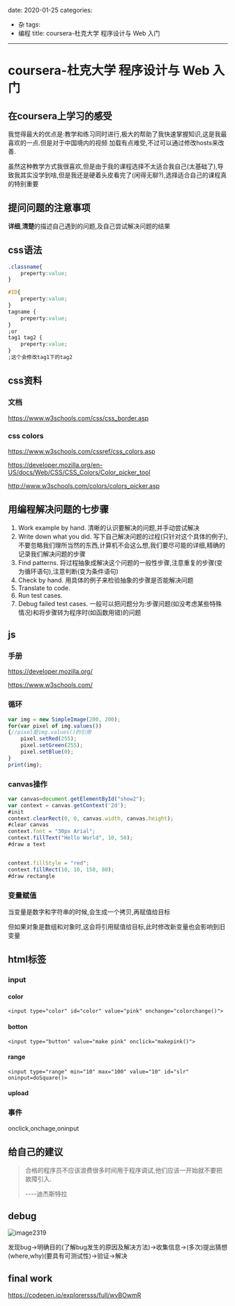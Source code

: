 date: 2020-01-25
categories:
- 杂
tags:
- 编程
title: coursera-杜克大学 程序设计与 Web 入门
---
#   coursera-杜克大学 程序设计与 Web 入门

## 在coursera上学习的感受

我觉得最大的优点是:教学和练习同时进行,极大的帮助了我快速掌握知识,这是我最喜欢的一点.但是对于中国境内的视频 加载有点难受,不过可以通过修改hosts来改善.

虽然这种教学方式我很喜欢,但是由于我的课程选择不太适合我自己(太基础了),导致我其实没学到啥,但是我还是硬着头皮看完了(闲得无聊?),选择适合自己的课程真的特别重要

## 提问问题的注意事项

**详细**,**清楚**的描述自己遇到的问题,及自己尝试解决问题的结果



## css语法

```css
.classname{
    preperty:value;
}

#ID{
    preperty:value;
}
tagname {
    preperty:value;
}
;or
tag1 tag2 {
    preperty:value;
}
;这个会修改tag1下的tag2
```



## css资料

### 文档

 https://www.w3schools.com/css/css_border.asp 

### css colors

 https://www.w3schools.com/cssref/css_colors.asp 

 https://developer.mozilla.org/en-US/docs/Web/CSS/CSS_Colors/Color_picker_tool

 http://www.w3schools.com/colors/colors_picker.asp



## 用编程解决问题的七步骤

1. Work example by hand. 
   清晰的认识要解决的问题,并手动尝试解决
2.  Write down what you did. 
   写下自己解决问题的过程(只针对这个具体的例子),不要忽略我们理所当然的东西,计算机不会这么想,我们要尽可能的详细,精确的记录我们解决问题的步骤
3.  Find patterns. 
   将过程抽象成解决这个问题的一般性步骤,注意重复的步骤(变为循环语句),注意判断(变为条件语句)
4. Check by hand. 
   用具体的例子来检验抽象的步骤是否能解决问题
5. Translate to code. 
6.  Run test cases. 
7.  Debug failed test cases. 
   一般可以把问题分为:步骤问题(如没考虑某些特殊情况)和将步骤转为程序时(如函数用错)的问题



## js

### 手册

 https://developer.mozilla.org/ 

 https://www.w3schools.com/ 



### 循环

```javascript
var img = new SimpleImage(200, 200);
for(var pixel of img.values())
{//pixel是img.values()的引用
    pixel.setRed(255);
    pixel.setGreen(255);
    pixel.setBlue(0);
}
print(img);
```





### canvas操作

```javascript
var canvas=document.getElementById("show2");
var context = canvas.getContext('2d');
#init
context.clearRect(0, 0, canvas.width, canvas.height);
#clear canvas
context.font = "30px Arial";
context.fillText("Hello World", 10, 50);
#draw a text


context.fillStyle = "red";
context.fillRect(10, 10, 150, 80);
#draw rectangle
```



### 变量赋值

当变量是数字和字符串的时候,会生成一个拷贝,再赋值给目标

但如果对象是数组和对象时,这会将引用赋值给目标,此时修改新变量也会影响到旧变量



## html标签

### input

#### color

`<input type="color" id="color" value="pink" onchange="colorchange()">`

#### botton

`<input type="button" value="make pink" onclick="makepink()">`

#### range

`<input type="range" min="10" max="100" value="10" id="slr" oninput=doSquare()>`

#### upload



### 事件

onclick,onchage,oninput

## 给自己的建议

>合格的程序员不应该浪费很多时间用于程序调试,他们应该一开始就不要把故障引入.
>
>----迪杰斯特拉



## debug

![image2319](https://i.loli.net/2020/01/20/bmQ5AvDenOHlqP7.png)



发现bug->明确目的(了解bug发生的原因及解决方法)->收集信息->(多次)提出猜想(where,why)(要具有可测试性)->验证->解决



## final work

 https://codepen.io/explorersss/full/wvBOwmR 